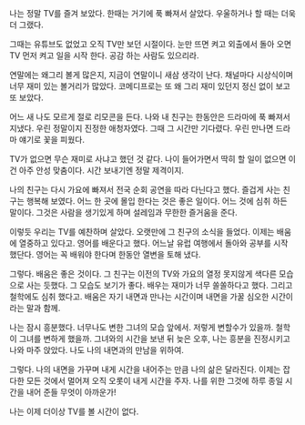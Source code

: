 
나는 정말 TV를 즐겨 보았다.
한때는 거기에 푹 빠져서 살았다.
우울하거나 할 때는 더욱 더 그랬다.

그때는 유튜브도 없었고 오직 TV만 보던 시절이다.
눈만 뜨면 켜고 외출에서 돌아 오면 TV 먼저 켜고 일을 시작 한다.
공감 하는 사람도 있으리라.

연말에는 왜그리 볼게 많은지, 지금이 연말이니 새삼 생각이 난다. 
채널마다 시상식이며 너무 재미 있는 볼거리가 많았다.
코메디프로는 또 왜 그리 재미 있던지 정신 없이 보고 또 보았다. 

어느 새 나도 모르게 절로 리모콘을 든다.
나와 내 친구는 한동안은 드라마에 푹 빠져서 지냈다. 
우린 정말이지 진정한 애청자였다. 그때 그 시간만 기다렸다.
우린 만나면 드라마 얘기로 꽃을 피웠다. 

TV가 없으면 무슨 재미로 사냐고 했던 것 같다.
나이 들어가면서 딱히 할 일이 없으면 이건 아주 안성 맞춤이다.
시간 보내기엔 정말 제격이지.

나의 친구는 다시 가요에 빠져서 전국 순회 공연을 따라 다닌다고 했다.
즐겁게 사는 친구는 행복해 보였다.
어느 한 곳에 몰입 한다는 것은 좋은 일이다. 어느 것에 심취 하든 말이다.
그것은 사람을 생기있게 하며 설레임과 무한한 즐거움을 준다.

이렇듯 우리는 TV를 예찬하며 살았다.
오랫만에 그 친구의 소식을 들었다. 이제는 배움에 열중하고 있다고.
영어를 배운다고 했다. 어느날 유럽 여행에서 돌아와 공부를 시작 했단다. 
영어는 꼭 배워야 한다며 한동안 열변을 토해 냈다. 

그렇다. 배움은 좋은 것이다. 그 친구는 이전의 TV와 가요의 열정 못지않게
색다른 모습으로 사는 듯했다. 그 모습도 보기가 좋다.
배우는 재미가 너무 쏠쏠하다고 했다. 그리고 철학에도 심취 했다고.
배움은 자기 내면과 만나는 시간이며 내면을 가꿀 심오한 시간이라는 말과 함께.

나는 잠시 흥분했다. 너무나도 변한 그녀의 모습 앞에서.
저렇게 변할수가 있을까. 철학이 그녀를 변하게 했을까.
그녀와의 시간을 보낸 뒤 늦은 오후, 나는 흥분을 진정시키고 나와 마주 앉았다.
나도 나의 내면과의 만남을 위하여.

그렇다. 나의 내면을 가꾸며 내게 시간을 내어주는 만큼 나의 삶은 달라진다.
이제는 잡다한 모든 것에서 멀어져 오직 오롯이 내게 시간을 주자.
나를 위한 그것에 하루 종일 시간을 내어 준들 무엇이 아까운가!

나는 이제 더이상 TV를 볼 시간이 없다.

